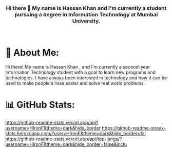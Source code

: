 <h3 align = "center"> Hi there 👋 My name is Hassan Khan and I'm 
currently a student pursuing a degree in Information Technology at 
Mumbai University.</h3>
<br>

# 💫 About Me:
Hi there! My name is Hassan Khan , and I'm currently a second-year Information Technology student with a goal to learn new programs and technologies. I have always been interested in technology and how it can be used to make people's lives easier and solve real world problems.

# 📊 GitHub Stats:
https://github-readme-stats.vercel.app/api?username=HIronF&theme=dark&hide_border
https://github-readme-streak-stats.herokuapp.com/?user=HIronF&theme=dark&hide_border=fal
https://github-readme-stats.vercel.app/api/top-langs/?username=HIronF&theme=dark&hide_border=false&inclu

<!--
**HIronF/HIronF** is a ✨ _special_ ✨ repository because its `README.md` (this file) appears on your GitHub profile.

Here are some ideas to get you started:

- 🔭 I’m currently working on ...
- 🌱 I’m currently learning ...
- 👯 I’m looking to collaborate on ...
- 🤔 I’m looking for help with ...
- 💬 Ask me about ...
- 📫 How to reach me: ...
- 😄 Pronouns: ...
- ⚡ Fun fact: ...
-->
